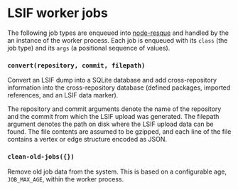 # LSIF worker jobs

The following job types are enqueued into [node-resque](https://github.com/taskrabbit/node-resque) and handled by the an instance of the worker process. Each job is enqueued with its `class` (the job type) and its `args` (a positional sequence of values).

### `convert(repository, commit, filepath)`

Convert an LSIF dump into a SQLite database and add cross-repository information into the cross-repository database (defined packages, imported references, and an LSIF data marker).

The repository and commit arguments denote the name of the repository and the commit from which the LSIF upload was generated. The filepath argument denotes the path on disk where the LSIF upload data can be found. The file contents are assumed to be gzipped, and each line of the file contains a vertex or edge structure encoded as JSON.

### `clean-old-jobs({})`

Remove old job data from the system. This is based on a configurable age, `JOB_MAX_AGE`, within the worker process.
